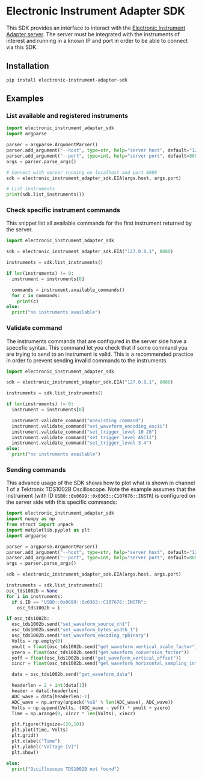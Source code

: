 # Electronic Instrument Adapter SDK

This SDK provides an interface to interact with the [Electronic Instrument Adapter server](https://github.com/aalvarezwindey/electronic-instrument-adapter/). The server must be integrated with the instruments of interest and running in a known IP and port in order to be able to connect via this SDK.

## Installation
```
pip install electronic-instrument-adapter-sdk
```

## Examples

### List available and registered instruments
```python
import electronic_instrument_adapter_sdk
import argparse

parser = argparse.ArgumentParser()
parser.add_argument("--host", type=str, help="server host", default="127.0.0.1")
parser.add_argument("--port", type=int, help="server port", default=8080)
args = parser.parse_args()

# Connect with server running on localhost and port 8080
sdk = electronic_instrument_adapter_sdk.EIA(args.host, args.port)

# List instruments
print(sdk.list_instruments())
```

### Check specific instrument commands

This snippet list all available commands for the first instrument returned by the server.

```python
import electronic_instrument_adapter_sdk

sdk = electronic_instrument_adapter_sdk.EIA("127.0.0.1", 8080)

instruments = sdk.list_instruments()

if len(instruments) != 0:
  instrument = instruments[0]

  commands = instrument.available_commands()
  for c in commands:
    print(c)
else:
  print("no instruments available")
```

### Validate command

The instruments commands that are configured in the server side have a specefic syntax. This command let you check that if some command you are trying to send to an instrument is valid. This is a recommended practice in order to prevent sending invalid commands to the instruments.

```python
import electronic_instrument_adapter_sdk

sdk = electronic_instrument_adapter_sdk.EIA("127.0.0.1", 8080)

instruments = sdk.list_instruments()

if len(instruments) != 0:
  instrument = instruments[0]

  instrument.validate_command("unexisting command")
  instrument.validate_command("set_waveform_encoding_ascii")
  instrument.validate_command("set_trigger_level 10 20")
  instrument.validate_command("set_trigger_level ASCII")
  instrument.validate_command("set_trigger_level 3.4")
else:
  print("no instruments available")
```

### Sending commands

This advance usage of the SDK shows how to plot what is shown in channel 1 of a Tektronix TDS1002B Oscilloscope. Note the example assumes that the instrument (with ID `USB0::0x0699::0x0363::C107676::INSTR`) is configured on the server side with this specific commands:

```python
import electronic_instrument_adapter_sdk
import numpy as np
from struct import unpack
import matplotlib.pyplot as plt
import argparse

parser = argparse.ArgumentParser()
parser.add_argument("--host", type=str, help="server host", default="127.0.0.1")
parser.add_argument("--port", type=int, help="server port", default=8080)
args = parser.parse_args()

sdk = electronic_instrument_adapter_sdk.EIA(args.host, args.port)

instruments = sdk.list_instruments()
osc_tds1002b = None
for i in instruments:
  if i.ID == "USB0::0x0699::0x0363::C107676::INSTR":
    osc_tds1002b = i

if osc_tds1002b:
  osc_tds1002b.send("set_waveform_source_ch1")
  osc_tds1002b.send("set_waveform_bytes_width_1")
  osc_tds1002b.send("set_waveform_encoding_rpbinary")
  Volts = np.empty(0)
  ymult = float(osc_tds1002b.send("get_waveform_vertical_scale_factor"))
  yzero = float(osc_tds1002b.send("get_waveform_conversion_factor"))
  yoff = float(osc_tds1002b.send("get_waveform_vertical_offset"))
  xincr = float(osc_tds1002b.send("get_waveform_horizontal_sampling_interval"))

  data = osc_tds1002b.send("get_waveform_data")

  headerlen = 2 + int(data[1])
  header = data[:headerlen]
  ADC_wave = data[headerlen:-1]
  ADC_wave = np.array(unpack('%sB' % len(ADC_wave), ADC_wave))
  Volts = np.append(Volts, (ADC_wave - yoff) * ymult + yzero)
  Time = np.arange(0, xincr * len(Volts), xincr)

  plt.figure(figsize=(20,10))
  plt.plot(Time, Volts)
  plt.grid()
  plt.xlabel("Time")
  plt.ylabel("Voltage [V]")
  plt.show()

else:
  print("Oscilloscope TDS1002B not found")
```